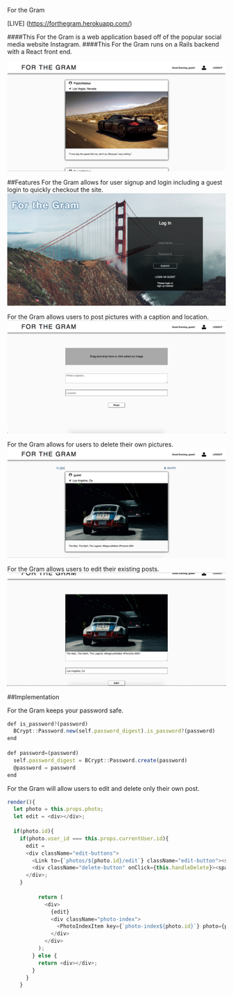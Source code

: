 For the Gram

[LIVE] (https://forthegram.herokuapp.com/)

####This For the Gram is a web application based off of the popular social media website Instagram.
####This For the Gram runs on a Rails backend with a React front end.

![index-screenshot](screenshots/index.png)

##Features
For the Gram allows for user signup and login including a guest login to quickly checkout the site.<br>
![login-screenshot](screenshots/login.png)

For the Gram allows users to post pictures with a caption and location.<br>
![index-screenshot](screenshots/post.png)

For the Gram allows for users to delete their own pictures.<br>
![delete-screenshot](screenshots/delete.png)

For the Gram allows users to edit their existing posts.
![edit-screenshot](screenshots/edit.png)


##Implementation

For the Gram keeps your password safe.
```javascript
def is_password?(password)
  BCrypt::Password.new(self.password_digest).is_password?(password)
end

def password=(password)
  self.password_digest = BCrypt::Password.create(password)
  @password = password
end
```

For the Gram will allow users to edit and delete only their own post.
```javascript
render(){
  let photo = this.props.photo;
  let edit = <div></div>;

  if(photo.id){
    if(photo.user_id === this.props.currentUser.id){
      edit =
      <div className="edit-buttons">
        <Link to={`photos/${photo.id}/edit`} className="edit-button"><span className="fa fa-pencil-square-o" aria-hidden="true"></span>&nbsp;&nbsp;EDIT</Link>
        <div className="delete-button" onClick={this.handleDelete}><span className="fa fa-trash" aria-hidden="true"></span>&nbsp;&nbsp;DELETE</div>
      </div>;
    }

          return (
            <div>
              {edit}
              <div className="photo-index">
                <PhotoIndexItem key={`photo-index${photo.id}`} photo={photo} />
              </div>
            </div>
          );
        } else {
          return <div></div>;
        }
      }
    }
```  
